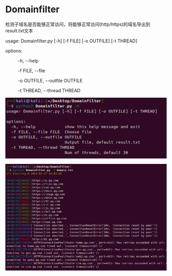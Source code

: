 # Domainfilter
<p>检测子域名是否能够正常访问，将能够正常访问(http/https)的域名导出到result.txt文本</p>
<p>usage: Domainfilter.py [-h] [-f FILE] [-o OUTFILE] [-t THREAD]</p>

<p>options:</p>
<p>&nbsp;&nbsp;&nbsp;&nbsp;&nbsp;&nbsp;&nbsp;&nbsp;&nbsp;&nbsp;-h, --help</p>
<p>&nbsp;&nbsp;&nbsp;&nbsp;&nbsp;&nbsp;&nbsp;&nbsp;&nbsp;&nbsp;-f FILE, --file</p>
<p>&nbsp;&nbsp;&nbsp;&nbsp;&nbsp;&nbsp;&nbsp;&nbsp;&nbsp;&nbsp;-o OUTFILE, --outfile OUTFILE</p>
<p>&nbsp;&nbsp;&nbsp;&nbsp;&nbsp;&nbsp;&nbsp;&nbsp;&nbsp;&nbsp;-t THREAD, --thread THREAD</p>

![image](https://github.com/NHotthat/Domainfilter/blob/master/images/1.png)

![image](https://github.com/NHotthat/Domainfilter/blob/master/images/2.png)

